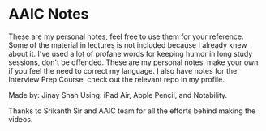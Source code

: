 # AAIC Notes
These are my personal notes, feel free to use them for your reference. Some of the material in lectures is not included because I already knew about it. I've used a lot of profane words for keeping humor in long study sessions, don't be offended. These are my personal notes, make your own if you feel the need to correct my language. I also have notes for the Interview Prep Course, check out the relevant repo in my profile.

Made by: Jinay Shah
Using: iPad Air, Apple Pencil, and Notability.

Thanks to Srikanth Sir and AAIC team for all the efforts behind making the videos. 
